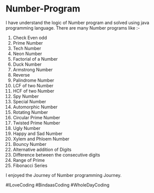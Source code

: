 # Number-Program
I have understand the logic of Number program and solved using java programming language. 
There are many Number programs like :-
1) Check Even odd
2) Prime Number
3) Tech Number
4) Neon Number
5) Factorial of a Number
6) Duck Number
7) Armstrong Number
8) Reverse
9) Palindrome Number
10) LCF of two Number
11) HCF of two Number
12) Spy Number
13) Special Number
14) Automorphic Number
15) Rotating Number
16) Circular Prime Number 
17) Twisted Prime Number
18) Ugly Number
19) Happy and Sad Number
20) Xylem and Phloem Number
21) Bouncy Number
22) Alternative addition of Digits
23) Difference between the consecutive digits
24) Range of Prime
25) Fibonacci Series

I enjoyed the Journey of Number programming Journey. 

#ILoveCoding #BindaasCoding #WholeDayCoding 
